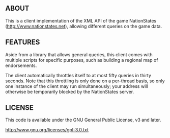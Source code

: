 ## ABOUT

This is a client implementation of the XML API of the game NationStates 
(http://www.nationstates.net), allowing different queries on the game data.

## FEATURES

Aside from a library that allows general queries, this client comes with
multiple scripts for specific purposes, such as building a regional map of 
endorsements.

The client automatically throttles itself to at most fifty queries in thirty 
seconds. Note that this throttling is only done on a per-thread basis, so only 
one instance of the client may run simultaneously; your address will otherwise
be temporarily blocked by the NationStates server.

## LICENSE

This code is available under the GNU General Public License, v3 and later.

http://www.gnu.org/licenses/gpl-3.0.txt
